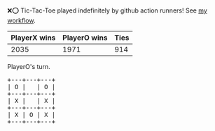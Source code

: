 :x::o: Tic-Tac-Toe played indefinitely by github action runners! See [my workflow](.github/workflows/play.yaml).

|PlayerX wins|PlayerO wins|Ties|
|-|-|-|
|2035|1971|914|

PlayerO's turn.

<pre>
+---+---+---+
| O |   | O |
+---+---+---+
| X |   | X |
+---+---+---+
| X | O | X |
+---+---+---+
</pre>